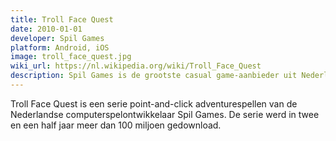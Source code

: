 ```yaml
---
title: Troll Face Quest
date: 2010-01-01
developer: Spil Games
platform: Android, iOS
image: troll_face_quest.jpg
wiki_url: https://nl.wikipedia.org/wiki/Troll_Face_Quest
description: Spil Games is de grootste casual game-aanbieder uit Nederland. Hun casual games zijn zeer succesvol. De verschillende releases uit de Trollface Quest serie zijn meer dan 100 miljoen keer gedownload. Trollface Quest-games waren aanvankelijk browser-games, maar worden nu mobiel aangeboden.
---
```


Troll Face Quest is een serie point-and-click adventurespellen van de Nederlandse computerspelontwikkelaar Spil Games. De serie werd in twee en een half jaar meer dan 100 miljoen gedownload.